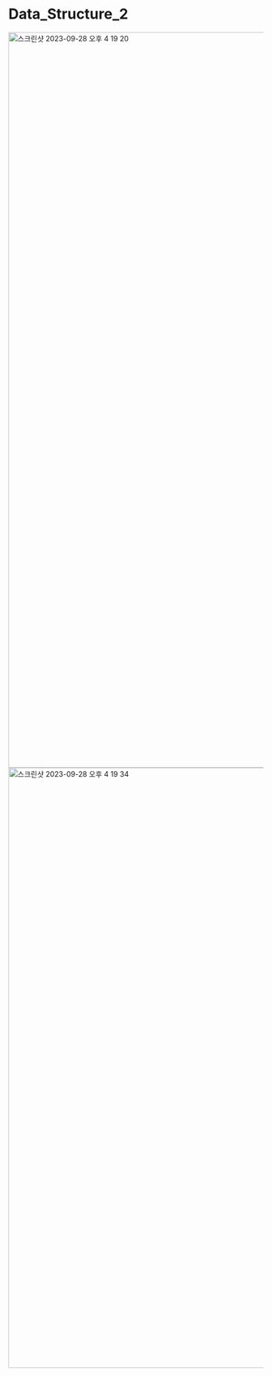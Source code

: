 # Data_Structure_2
<img width="1453" alt="스크린샷 2023-09-28 오후 4 19 20" src="https://github.com/KIMMIN5/Data_Structure_2/assets/121488861/df488397-0022-4e1e-880c-217a945ae366">
<img width="1186" alt="스크린샷 2023-09-28 오후 4 19 34" src="https://github.com/KIMMIN5/Data_Structure_2/assets/121488861/6a04f099-a019-4c5f-b5dd-b9996f7c6135">
